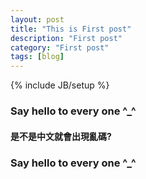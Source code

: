 ```yaml
---
layout: post
title: "This is First post"
description: "First post"
category: "First post" 
tags: [blog]
---
```

{% include JB/setup %}

### Say hello to every one ^_^
#### 是不是中文就會出現亂碼?
### Say hello to every one ^_^
